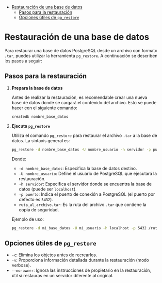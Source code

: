 - [Restauración de una base de datos](#restauración-de-una-base-de-datos)
  - [Pasos para la restauración](#pasos-para-la-restauración)
  - [Opciones útiles de `pg_restore`](#opciones-útiles-de-pg_restore)

# Restauración de una base de datos

Para restaurar una base de datos PostgreSQL desde un archivo con formato `.tar`, puedes utilizar la herramienta `pg_restore`. A continuación se describen los pasos a seguir:

## Pasos para la restauración

1. **Prepara la base de datos**
   
   Antes de realizar la restauración, es recomendable crear una nueva base de datos donde se cargará el contenido del archivo. Esto se puede hacer con el siguiente comando:

   ```sh
   createdb nombre_base_datos
   ```

2. **Ejecuta `pg_restore`**

   Utiliza el comando `pg_restore` para restaurar el archivo `.tar` a la base de datos. La sintaxis general es:

   ```sh
   pg_restore -d nombre_base_datos -U nombre_usuario -h servidor -p puerto ruta_al_archivo.tar
   ```

   Donde:
   - `-d nombre_base_datos`: Especifica la base de datos destino.
   - `-U nombre_usuario`: Define el usuario de PostgreSQL que ejecutará la restauración.
   - `-h servidor`: Especifica el servidor donde se encuentra la base de datos (puede ser `localhost`).
   - `-p puerto`: Indica el puerto de conexión a PostgreSQL (el puerto por defecto es `5432`).
   - `ruta_al_archivo.tar`: Es la ruta del archivo `.tar` que contiene la copia de seguridad.

   Ejemplo de uso:

   ```sh
   pg_restore -d mi_base_datos -U mi_usuario -h localhost -p 5432 /ruta/a/mi_archivo.tar
   ```

## Opciones útiles de `pg_restore`

- `-c`: Elimina los objetos antes de recrearlos.
- `-v`: Proporciona información detallada durante la restauración (modo verbose).
- `--no-owner`: Ignora las instrucciones de propietario en la restauración, útil si restauras en un servidor diferente al original.